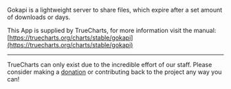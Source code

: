 Gokapi is a lightweight server to share files, which expire after a set amount of downloads or days.

This App is supplied by TrueCharts, for more information visit the manual: [https://truecharts.org/charts/stable/gokapi](https://truecharts.org/charts/stable/gokapi)

---

TrueCharts can only exist due to the incredible effort of our staff.
Please consider making a [donation](https://truecharts.org/sponsor) or contributing back to the project any way you can!
